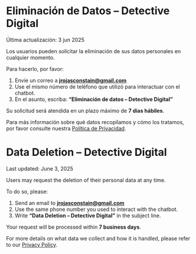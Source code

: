<!-- Detective Digital - Eliminación de datos -->
# Eliminación de Datos – Detective Digital
Última actualización: 3 jun 2025

Los usuarios pueden solicitar la eliminación de sus datos personales en cualquier momento.

Para hacerlo, por favor:

1. Envíe un correo a **jrojasconstain@gmail.com**
2. Use el mismo número de teléfono que utilizó para interactuar con el chatbot.
3. En el asunto, escriba: **“Eliminación de datos – Detective Digital”**

Su solicitud será atendida en un plazo máximo de **7 días hábiles**.

Para más información sobre qué datos recopilamos y cómo los tratamos, por favor consulte nuestra [Política de Privacidad](https://jrconstain.github.io/detective-digital-privacy/).

# Data Deletion – Detective Digital
Last updated: June 3, 2025

Users may request the deletion of their personal data at any time.

To do so, please:

1. Send an email to **jrojasconstain@gmail.com**
2. Use the same phone number you used to interact with the chatbot.
3. Write **“Data Deletion – Detective Digital”** in the subject line.

Your request will be processed within **7 business days**.

For more details on what data we collect and how it is handled, please refer to our [Privacy Policy](https://jrconstain.github.io/detective-digital/privacy/).
